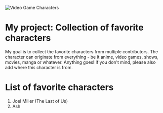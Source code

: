 
![Video Game Characters](https://cdn.mos.cms.futurecdn.net/krniDkpHJKbzdmM3bBCzeK-970-80.jpg.webp)

# My project: Collection of favorite characters
My goal is to collect the favorite characters from multiple contributors. The character can originate from everything - be it anime, video games, shows, movies, manga or whatever. Anything goes! If you don't mind, please also add where this character is from.

# List of favorite characters
1. Joel Miller (The Last of Us)
2. Ash

